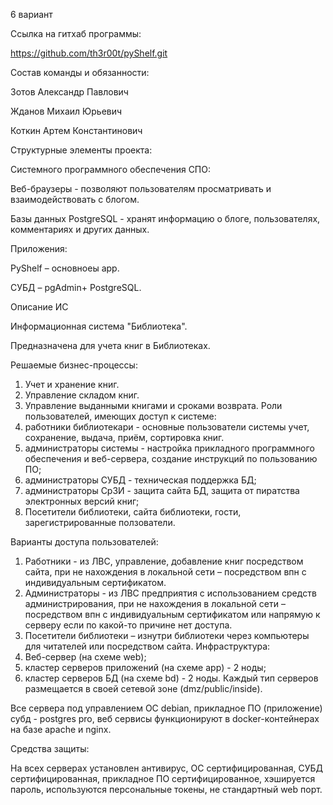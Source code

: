6 вариант

Ссылка на гитхаб программы: 

https://github.com/th3r00t/pyShelf.git

Состав команды и обязанности: 

Зотов Александр Павлович 

Жданов Михаил Юрьевич 

Коткин Артем  Константинович 

Структурные элементы проекта:

Системного программного обеспечения СПО:

Веб-браузеры - позволяют пользователям просматривать и взаимодействовать с блогом.

Базы данных PostgreSQL  - хранят информацию о блоге, пользователях, комментариях и других данных.

Приложения:

PyShelf – основноеы app.

СУБД – pgAdmin+ PostgreSQL.


Описание ИС

Информационная система "Библиотека".

Предназначена для учета книг в Библиотеках.

Решаемые бизнес-процессы:

1.	Учет и хранение книг.
2.	Управление складом книг.
3.	Управление выданными книгами и сроками возврата.
Роли пользователей, имеющих доступ к системе:
1. работники библиотекари - основные пользователи системы учет, сохранение, выдача, приём, сортировка книг.
2. администраторы системы - настройка прикладного программного обеспечения и веб-сервера, создание инструкций по пользованию ПО;
3. администраторы СУБД - техническая поддержка БД;
4. администраторы СрЗИ - защита сайта БД, защита от пиратства электронных версий книг;
5. Посетители библиотеки, сайта библиотеки, гости, зарегистрированные ползователи.

Варианты доступа пользователей:

1. Работники - из ЛВС, управление, добавление книг посредством сайта,  при не нахождения  в локальной сети – посредством  впн  с индивидуальным сертификатом.
2. Администраторы - из ЛВС предприятия с использованием средств администрирования, при не нахождения  в локальной сети – посредством  впн  с индивидуальным сертификатом или напрямую к  серверу если по какой-то причине  нет доступа.
3. Посетители библиотеки – изнутри библиотеки через компьютеры для читателей или посредством  сайта.
Инфраструктура: 
1. Веб-сервер (на схеме web);
2.  кластер серверов приложений (на схеме app) - 2 ноды;
3. кластер серверов БД (на схеме bd) - 2 ноды.
Каждый тип серверов размещается в своей сетевой зоне (dmz/public/inside).

Все сервера под управлением ОС debian, прикладное ПО (приложение) субд - postgres pro, веб сервисы функционируют в docker-контейнерах на базе  apache и nginx. 

Средства защиты:

На всех серверах установлен антивирус, ОС сертифицированная, СУБД сертифицированная, прикладное ПО сертифицированное, хэшируется пароль, используются  персональные токены, не  стандартный web порт.






